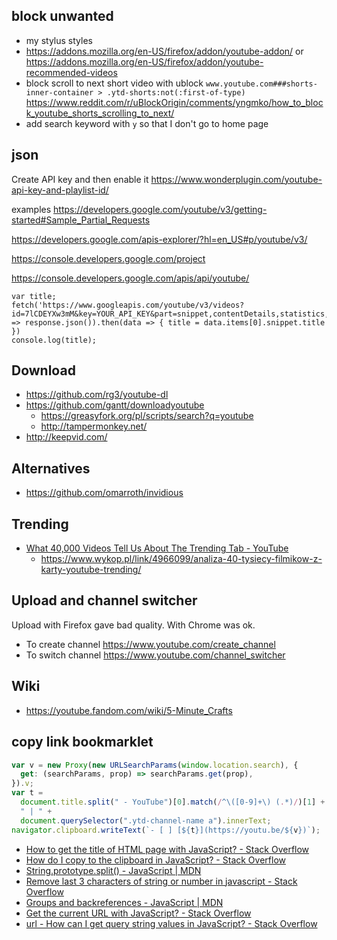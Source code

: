 ## block unwanted

- my stylus styles
- https://addons.mozilla.org/en-US/firefox/addon/youtube-addon/ or https://addons.mozilla.org/en-US/firefox/addon/youtube-recommended-videos
- block scroll to next short video with ublock `www.youtube.com###shorts-inner-container > .ytd-shorts:not(:first-of-type)` https://www.reddit.com/r/uBlockOrigin/comments/yngmko/how_to_block_youtube_shorts_scrolling_to_next/
- add search keyword with `y` so that I don't go to home page

## json

Create API key and then enable it https://www.wonderplugin.com/youtube-api-key-and-playlist-id/

examples https://developers.google.com/youtube/v3/getting-started#Sample_Partial_Requests

https://developers.google.com/apis-explorer/?hl=en_US#p/youtube/v3/

https://console.developers.google.com/project

https://console.developers.google.com/apis/api/youtube/

```
var title;
fetch('https://www.googleapis.com/youtube/v3/videos?id=7lCDEYXw3mM&key=YOUR_API_KEY&part=snippet,contentDetails,statistics,status').then(response => response.json()).then(data => { title = data.items[0].snippet.title })
console.log(title);
```

## Download

- https://github.com/rg3/youtube-dl
- https://github.com/gantt/downloadyoutube
  - https://greasyfork.org/pl/scripts/search?q=youtube
  - http://tampermonkey.net/
- http://keepvid.com/

## Alternatives

- https://github.com/omarroth/invidious

## Trending

- [What 40,000 Videos Tell Us About The Trending Tab - YouTube](https://www.youtube.com/watch?v=fDqBeXJ8Zx8)
  - https://www.wykop.pl/link/4966099/analiza-40-tysiecy-filmikow-z-karty-youtube-trending/

## Upload and channel switcher

Upload with Firefox gave bad quality. With Chrome was ok.

- To create channel https://www.youtube.com/create_channel
- To switch channel https://www.youtube.com/channel_switcher

## Wiki

- https://youtube.fandom.com/wiki/5-Minute_Crafts

## copy link bookmarklet

```javascript
var v = new Proxy(new URLSearchParams(window.location.search), {
  get: (searchParams, prop) => searchParams.get(prop),
}).v;
var t =
  document.title.split(" - YouTube")[0].match(/^\([0-9]+\) (.*)/)[1] +
  " | " +
  document.querySelector(".ytd-channel-name a").innerText;
navigator.clipboard.writeText(`- [ ] [${t}](https://youtu.be/${v})`);
```

- [How to get the title of HTML page with JavaScript? - Stack Overflow](https://stackoverflow.com/questions/1057059/how-to-get-the-title-of-html-page-with-javascript)
- [How do I copy to the clipboard in JavaScript? - Stack Overflow](https://stackoverflow.com/questions/400212/how-do-i-copy-to-the-clipboard-in-javascript)
- [String.prototype.split() - JavaScript | MDN](https://developer.mozilla.org/en-US/docs/Web/JavaScript/Reference/Global_Objects/String/split)
- [Remove last 3 characters of string or number in javascript - Stack Overflow](https://stackoverflow.com/questions/31489413/remove-last-3-characters-of-string-or-number-in-javascript)
- [Groups and backreferences - JavaScript | MDN](https://developer.mozilla.org/en-US/docs/Web/JavaScript/Guide/Regular_expressions/Groups_and_backreferences)
- [Get the current URL with JavaScript? - Stack Overflow](https://stackoverflow.com/questions/1034621/get-the-current-url-with-javascript)
- [url - How can I get query string values in JavaScript? - Stack Overflow](https://stackoverflow.com/questions/901115/how-can-i-get-query-string-values-in-javascript)
